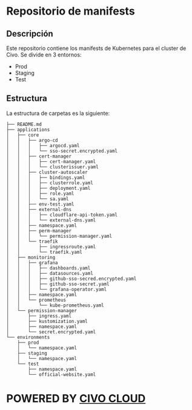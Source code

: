 # Repositorio de manifests

## Descripción

Este repositorio contiene los manifests de Kubernetes para el cluster de Civo. Se divide en 3 entornos:

- Prod
- Staging
- Test

## Estructura

La estructura de carpetas es la siguiente:

```
├── README.md
├── applications
│   ├── core
│   │   ├── argo-cd
│   │   │   ├── argocd.yaml
│   │   │   └── sso-secret.encrypted.yaml
│   │   ├── cert-manager
│   │   │   ├── cert-manager.yaml
│   │   │   └── clusterissuer.yaml
│   │   ├── cluster-autoscaler
│   │   │   ├── bindings.yaml
│   │   │   ├── clusterrole.yaml
│   │   │   ├── deployment.yaml
│   │   │   ├── role.yaml
│   │   │   └── sa.yaml
│   │   ├── env-test.yaml
│   │   ├── external-dns
│   │   │   ├── cloudflare-api-token.yaml
│   │   │   └── external-dns.yaml
│   │   ├── namespace.yaml
│   │   ├── perm-manager
│   │   │   └── permission-manager.yaml
│   │   └── traefik
│   │       ├── ingressroute.yaml
│   │       └── traefik.yaml
│   ├── monitoring
│   │   ├── grafana
│   │   │   ├── dashboards.yaml
│   │   │   ├── datasources.yaml
│   │   │   ├── github-sso-secred.encrypted.yaml
│   │   │   ├── github-sso-secret.yaml
│   │   │   └── grafana-operator.yaml
│   │   ├── namespace.yaml
│   │   └── prometheus
│   │       └── kube-prometheus.yaml
│   └── permission-manager
│       ├── ingress.yaml
│       ├── kustomization.yaml
│       ├── namespace.yaml
│       └── secret.encrypted.yaml
└── environments
    ├── prod
    │   └── namespace.yaml
    ├── staging
    │   └── namespace.yaml
    └── test
        ├── namespace.yaml
        └── official-website.yaml
```

# POWERED BY [CIVO CLOUD](https://www.civo.com/)
